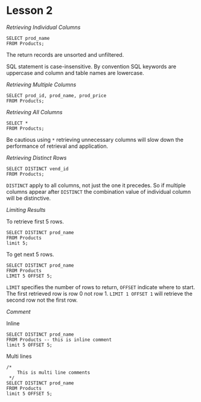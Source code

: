 # Lesson 2

*Retrieving Individual Columns*

```
SELECT prod_name
FROM Products;
```

The return records are unsorted and unfiltered.

SQL statement is case-insensitive. By convention SQL keywords are uppercase and column and table names are lowercase.

*Retrieving Multiple Columns*

```
SELECT prod_id, prod_name, prod_price
FROM Products;
```

*Retrieving All Columns*

```
SELECT *
FROM Products;
```

Be cautious using `*` retrieving unnecessary columns will slow down the performance of retrieval and application.

*Retrieving Distinct Rows*

```
SELECT DISTINCT vend_id
FROM Products;
```

`DISTINCT` apply to all columns, not just the one it precedes. So if multiple columns appear after `DISTINCT` the
combination value of individual column will be distinctive.

*Limiting Results*

To retrieve first 5 rows.

```
SELECT DISTINCT prod_name
FROM Products
limit 5;
```

To get next 5 rows.

```
SELECT DISTINCT prod_name
FROM Products
LIMIT 5 OFFSET 5;
```

`LIMIT` specifies the number of rows to return, `OFFSET` indicate where to start. The first retrieved row is row 0 not
row 1. `LIMIT 1 OFFSET 1` will retrieve the second row not the first row.

*Comment*

Inline

```
SELECT DISTINCT prod_name
FROM Products -- this is inline comment
limit 5 OFFSET 5;
```

Multi lines

```
/*
    This is multi line comments
 */
SELECT DISTINCT prod_name
FROM Products
limit 5 OFFSET 5;
```
